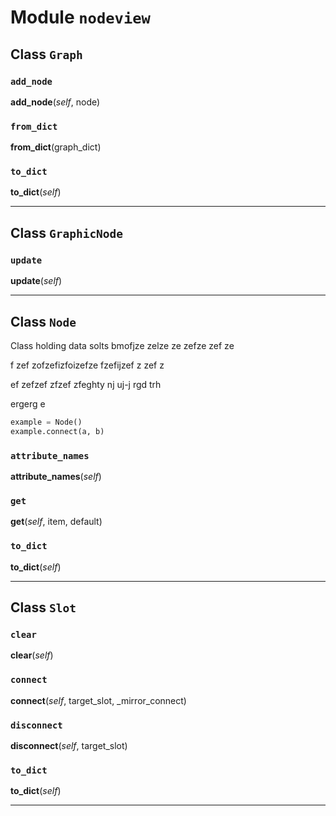 
# Module `nodeview`

## Class `Graph`

### `add_node`
**add_node**(_self_, node)

### `from_dict`
**from_dict**(graph_dict)

### `to_dict`
**to_dict**(_self_)

***


## Class `GraphicNode`

### `update`
**update**(_self_)

***


## Class `Node`
Class holding data solts bmofjze zelze ze zefze zef ze

f zef zofzefizfoizefze fzefijzef z zef z

ef zefzef zfzef zfeghty nj uj-j rgd trh 

ergerg e

```python
example = Node()
example.connect(a, b)
```

### `attribute_names`
**attribute_names**(_self_)

### `get`
**get**(_self_, item, default)

### `to_dict`
**to_dict**(_self_)

***


## Class `Slot`

### `clear`
**clear**(_self_)

### `connect`
**connect**(_self_, target_slot, _mirror_connect)

### `disconnect`
**disconnect**(_self_, target_slot)

### `to_dict`
**to_dict**(_self_)

***
